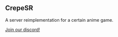 ## CrepeSR

A server reimplementation for a certain anime game.

[Join our discord!](https://discord.gg/KA4HqktWYG)
